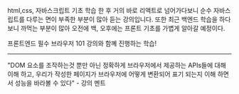 html,css, 자바스크립트 기초 학습 한 후 거의 바로 리액트로 넘어가다보니 순수 자바스립트를 다루는 면이 부족한 부분이 많아 듣는 강의입니다. 또한 최근 백엔드 학습을 하다보니 까먹는 부분이 많아 오전에 백, 오후에는 프론트 기초를 가볍게 알아갈 예정이다.

프론트엔드 필수 브라우저 101 강의와 함꼐 진행하는 학습!

---

"DOM 요소를 조작하는것 뿐만 아닌 정확하게 브라우저에서 제공하는 APIs들에 대해 이해 하고, 우리가 작성한 페이지가 브라우저에 어떻게 변환되어 표기 되는지 이해 하면서 성능을 바라볼 수 있다" - 강의 멘트
